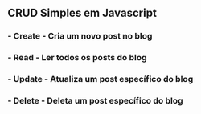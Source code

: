 ## CRUD Simples em Javascript

### - Create - Cria um novo post no blog
### - Read - Ler todos os posts do blog
### - Update - Atualiza um post específico do blog
### - Delete - Deleta um post específico do blog